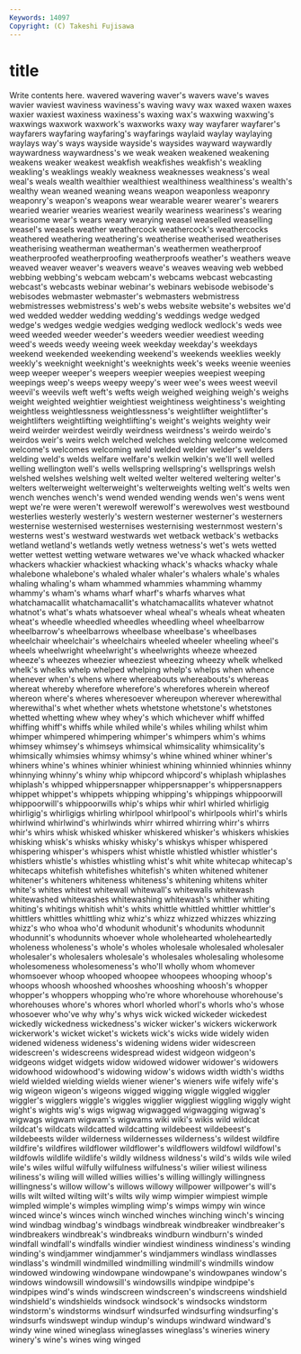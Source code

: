```yaml
---
Keywords: 14097 
Copyright: (C) Takeshi Fujisawa
---
```


# title

Write contents here.
 wavered wavering waver's wavers wave's waves wavier waviest waviness
waviness's waving wavy wax waxed waxen waxes waxier waxiest waxiness
waxiness's waxing wax's waxwing waxwing's waxwings waxwork waxwork's waxworks waxy
way wayfarer wayfarer's wayfarers wayfaring wayfaring's wayfarings waylaid waylay waylaying
waylays way's ways wayside wayside's waysides wayward waywardly waywardness waywardness's
we weak weaken weakened weakening weakens weaker weakest weakfish weakfishes
weakfish's weakling weakling's weaklings weakly weakness weaknesses weakness's weal weal's
weals wealth wealthier wealthiest wealthiness wealthiness's wealth's wealthy wean weaned
weaning weans weapon weaponless weaponry weaponry's weapon's weapons wear wearable
wearer wearer's wearers wearied wearier wearies weariest wearily weariness weariness's
wearing wearisome wear's wears weary wearying weasel weaselled weaselling weasel's
weasels weather weathercock weathercock's weathercocks weathered weathering weathering's weatherise weatherised
weatherises weatherising weatherman weatherman's weathermen weatherproof weatherproofed weatherproofing weatherproofs weather's
weathers weave weaved weaver weaver's weavers weave's weaves weaving web
webbed webbing webbing's webcam webcam's webcams webcast webcasting webcast's webcasts
webinar webinar's webinars webisode webisode's webisodes webmaster webmaster's webmasters webmistress
webmistresses webmistress's web's webs website website's websites we'd wed wedded
wedder wedding wedding's weddings wedge wedged wedge's wedges wedgie wedgies
wedging wedlock wedlock's weds wee weed weeded weeder weeder's weeders
weedier weediest weeding weed's weeds weedy weeing week weekday weekday's
weekdays weekend weekended weekending weekend's weekends weeklies weekly weekly's weeknight
weeknight's weeknights week's weeks weenie weenies weep weeper weeper's weepers
weepier weepies weepiest weeping weepings weep's weeps weepy weepy's weer
wee's wees weest weevil weevil's weevils weft weft's wefts weigh
weighed weighing weigh's weighs weight weighted weightier weightiest weightiness weightiness's
weighting weightless weightlessness weightlessness's weightlifter weightlifter's weightlifters weightlifting weightlifting's weight's
weights weighty weir weird weirder weirdest weirdly weirdness weirdness's weirdo
weirdo's weirdos weir's weirs welch welched welches welching welcome welcomed
welcome's welcomes welcoming weld welded welder welder's welders welding weld's
welds welfare welfare's welkin welkin's we'll well welled welling wellington
well's wells wellspring wellspring's wellsprings welsh welshed welshes welshing welt
welted welter weltered weltering welter's welters welterweight welterweight's welterweights welting
welt's welts wen wench wenches wench's wend wended wending wends
wen's wens went wept we're were weren't werewolf werewolf's werewolves
west westbound westerlies westerly westerly's western westerner westerner's westerners westernise
westernised westernises westernising westernmost western's westerns west's westward westwards wet
wetback wetback's wetbacks wetland wetland's wetlands wetly wetness wetness's wet's
wets wetted wetter wettest wetting wetware wetwares we've whack whacked
whacker whackers whackier whackiest whacking whack's whacks whacky whale whalebone
whalebone's whaled whaler whaler's whalers whale's whales whaling whaling's wham
whammed whammies whamming whammy whammy's wham's whams wharf wharf's wharfs
wharves what whatchamacallit whatchamacallit's whatchamacallits whatever whatnot whatnot's what's whats
whatsoever wheal wheal's wheals wheat wheaten wheat's wheedle wheedled wheedles
wheedling wheel wheelbarrow wheelbarrow's wheelbarrows wheelbase wheelbase's wheelbases wheelchair wheelchair's
wheelchairs wheeled wheeler wheeling wheel's wheels wheelwright wheelwright's wheelwrights wheeze
wheezed wheeze's wheezes wheezier wheeziest wheezing wheezy whelk whelked whelk's
whelks whelp whelped whelping whelp's whelps when whence whenever when's
whens where whereabouts whereabouts's whereas whereat whereby wherefore wherefore's wherefores
wherein whereof whereon where's wheres wheresoever whereupon wherever wherewithal wherewithal's
whet whether whets whetstone whetstone's whetstones whetted whetting whew whey
whey's which whichever whiff whiffed whiffing whiff's whiffs while whiled
while's whiles whiling whilst whim whimper whimpered whimpering whimper's whimpers
whim's whims whimsey whimsey's whimseys whimsical whimsicality whimsicality's whimsically whimsies
whimsy whimsy's whine whined whiner whiner's whiners whine's whines whinier
whiniest whining whinnied whinnies whinny whinnying whinny's whiny whip whipcord
whipcord's whiplash whiplashes whiplash's whipped whippersnapper whippersnapper's whippersnappers whippet whippet's
whippets whipping whipping's whippings whippoorwill whippoorwill's whippoorwills whip's whips whir
whirl whirled whirligig whirligig's whirligigs whirling whirlpool whirlpool's whirlpools whirl's
whirls whirlwind whirlwind's whirlwinds whirr whirred whirring whirr's whirrs whir's
whirs whisk whisked whisker whiskered whisker's whiskers whiskies whisking whisk's
whisks whisky whisky's whiskys whisper whispered whispering whisper's whispers whist
whistle whistled whistler whistler's whistlers whistle's whistles whistling whist's whit
white whitecap whitecap's whitecaps whitefish whitefishes whitefish's whiten whitened whitener
whitener's whiteners whiteness whiteness's whitening whitens whiter white's whites whitest
whitewall whitewall's whitewalls whitewash whitewashed whitewashes whitewashing whitewash's whither whiting
whiting's whitings whitish whit's whits whittle whittled whittler whittler's whittlers
whittles whittling whiz whiz's whizz whizzed whizzes whizzing whizz's who
whoa who'd whodunit whodunit's whodunits whodunnit whodunnit's whodunnits whoever whole
wholehearted wholeheartedly wholeness wholeness's whole's wholes wholesale wholesaled wholesaler wholesaler's
wholesalers wholesale's wholesales wholesaling wholesome wholesomeness wholesomeness's who'll wholly whom
whomever whomsoever whoop whooped whoopee whoopees whooping whoop's whoops whoosh
whooshed whooshes whooshing whoosh's whopper whopper's whoppers whopping who're whore
whorehouse whorehouse's whorehouses whore's whores whorl whorled whorl's whorls who's
whose whosoever who've why why's whys wick wicked wickeder wickedest
wickedly wickedness wickedness's wicker wicker's wickers wickerwork wickerwork's wicket wicket's
wickets wick's wicks wide widely widen widened wideness wideness's widening
widens wider widescreen widescreen's widescreens widespread widest widgeon widgeon's widgeons
widget widgets widow widowed widower widower's widowers widowhood widowhood's widowing
widow's widows width width's widths wield wielded wielding wields wiener
wiener's wieners wife wifely wife's wig wigeon wigeon's wigeons wigged
wigging wiggle wiggled wiggler wiggler's wigglers wiggle's wiggles wigglier wiggliest
wiggling wiggly wight wight's wights wig's wigs wigwag wigwagged wigwagging
wigwag's wigwags wigwam wigwam's wigwams wiki wiki's wikis wild wildcat
wildcat's wildcats wildcatted wildcatting wildebeest wildebeest's wildebeests wilder wilderness wildernesses
wilderness's wildest wildfire wildfire's wildfires wildflower wildflower's wildflowers wildfowl wildfowl's
wildfowls wildlife wildlife's wildly wildness wildness's wild's wilds wile wiled
wile's wiles wilful wilfully wilfulness wilfulness's wilier wiliest wiliness wiliness's
wiling will willed willies willies's willing willingly willingness willingness's willow
willow's willows willowy willpower willpower's will's wills wilt wilted wilting
wilt's wilts wily wimp wimpier wimpiest wimple wimpled wimple's wimples
wimpling wimp's wimps wimpy win wince winced wince's winces winch
winched winches winching winch's wincing wind windbag windbag's windbags windbreak
windbreaker windbreaker's windbreakers windbreak's windbreaks windburn windburn's winded windfall windfall's
windfalls windier windiest windiness windiness's winding winding's windjammer windjammer's windjammers
windlass windlasses windlass's windmill windmilled windmilling windmill's windmills window windowed
windowing windowpane windowpane's windowpanes window's windows windowsill windowsill's windowsills windpipe
windpipe's windpipes wind's winds windscreen windscreen's windscreens windshield windshield's windshields
windsock windsock's windsocks windstorm windstorm's windstorms windsurf windsurfed windsurfing windsurfing's
windsurfs windswept windup windup's windups windward windward's windy wine wined
wineglass wineglasses wineglass's wineries winery winery's wine's wines wing winged
